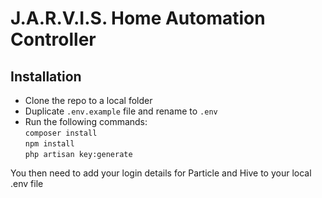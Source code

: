 # J.A.R.V.I.S. Home Automation Controller  
## Installation  
* Clone the repo to a local folder
* Duplicate `.env.example` file and rename to `.env`
* Run the following commands:  
`composer install`  
`npm install`  
`php artisan key:generate`  

You then need to add your login details for Particle and Hive to your local .env file

